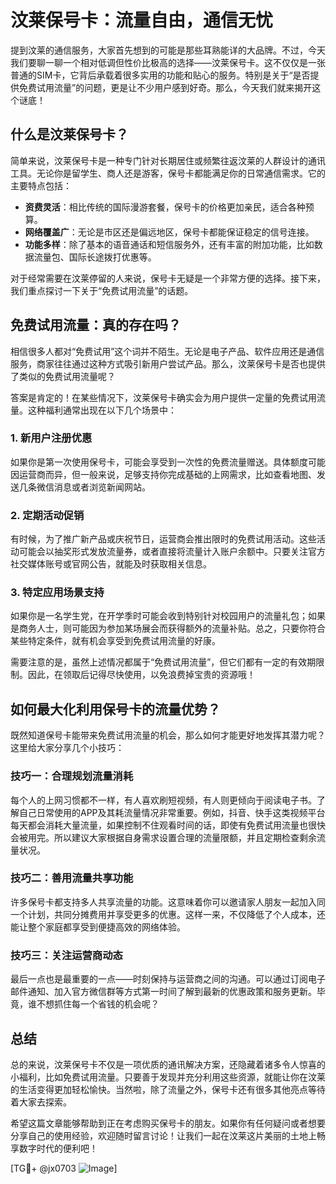 # 汶莱保号卡：流量自由，通信无忧

提到汶莱的通信服务，大家首先想到的可能是那些耳熟能详的大品牌。不过，今天我们要聊一聊一个相对低调但性价比极高的选择——汶莱保号卡。这不仅仅是一张普通的SIM卡，它背后承载着很多实用的功能和贴心的服务。特别是关于“是否提供免费试用流量”的问题，更是让不少用户感到好奇。那么，今天我们就来揭开这个谜底！

## 什么是汶莱保号卡？

简单来说，汶莱保号卡是一种专门针对长期居住或频繁往返汶莱的人群设计的通讯工具。无论你是留学生、商人还是游客，保号卡都能满足你的日常通信需求。它的主要特点包括：

- **资费灵活**：相比传统的国际漫游套餐，保号卡的价格更加亲民，适合各种预算。
- **网络覆盖广**：无论是市区还是偏远地区，保号卡都能保证稳定的信号连接。
- **功能多样**：除了基本的语音通话和短信服务外，还有丰富的附加功能，比如数据流量包、国际长途拨打优惠等。

对于经常需要在汶莱停留的人来说，保号卡无疑是一个非常方便的选择。接下来，我们重点探讨一下关于“免费试用流量”的话题。

## 免费试用流量：真的存在吗？

相信很多人都对“免费试用”这个词并不陌生。无论是电子产品、软件应用还是通信服务，商家往往通过这种方式吸引新用户尝试产品。那么，汶莱保号卡是否也提供了类似的免费试用流量呢？

答案是肯定的！在某些情况下，汶莱保号卡确实会为用户提供一定量的免费试用流量。这种福利通常出现在以下几个场景中：

### 1. 新用户注册优惠
如果你是第一次使用保号卡，可能会享受到一次性的免费流量赠送。具体额度可能因运营商而异，但一般来说，足够支持你完成基础的上网需求，比如查看地图、发送几条微信消息或者浏览新闻网站。

### 2. 定期活动促销
有时候，为了推广新产品或庆祝节日，运营商会推出限时的免费试用活动。这些活动可能会以抽奖形式发放流量券，或者直接将流量计入账户余额中。只要关注官方社交媒体账号或官网公告，就能及时获取相关信息。

### 3. 特定应用场景支持
如果你是一名学生党，在开学季时可能会收到特别针对校园用户的流量礼包；如果是商务人士，则可能因为参加某场展会而获得额外的流量补贴。总之，只要你符合某些特定条件，就有机会享受到免费试用流量的好康。

需要注意的是，虽然上述情况都属于“免费试用流量”，但它们都有一定的有效期限制。因此，在领取后记得尽快使用，以免浪费掉宝贵的资源哦！

## 如何最大化利用保号卡的流量优势？

既然知道保号卡能带来免费试用流量的机会，那么如何才能更好地发挥其潜力呢？这里给大家分享几个小技巧：

### 技巧一：合理规划流量消耗
每个人的上网习惯都不一样，有人喜欢刷短视频，有人则更倾向于阅读电子书。了解自己日常使用的APP及其耗流量情况非常重要。例如，抖音、快手这类视频平台每天都会消耗大量流量，如果控制不住观看时间的话，即使有免费试用流量也很快会被用完。所以建议大家根据自身需求设置合理的流量限额，并且定期检查剩余流量状况。

### 技巧二：善用流量共享功能
许多保号卡都支持多人共享流量的功能。这意味着你可以邀请家人朋友一起加入同一个计划，共同分摊费用并享受更多的优惠。这样一来，不仅降低了个人成本，还能让整个家庭都享受到便捷高效的网络体验。

### 技巧三：关注运营商动态
最后一点也是最重要的一点——时刻保持与运营商之间的沟通。可以通过订阅电子邮件通知、加入官方微信群等方式第一时间了解到最新的优惠政策和服务更新。毕竟，谁不想抓住每一个省钱的机会呢？

## 总结

总的来说，汶莱保号卡不仅是一项优质的通讯解决方案，还隐藏着诸多令人惊喜的小福利，比如免费试用流量。只要善于发现并充分利用这些资源，就能让你在汶莱的生活变得更加轻松愉快。当然啦，除了流量之外，保号卡还有很多其他亮点等待着大家去探索。

希望这篇文章能够帮助到正在考虑购买保号卡的朋友。如果你有任何疑问或者想要分享自己的使用经验，欢迎随时留言讨论！让我们一起在汶莱这片美丽的土地上畅享数字时代的便利吧！

[TG💪+ @jx0703 ![Image](https://github.com/user-attachments/assets/dbca1d08-cadb-493c-b0ec-ad6f7a83f270)]